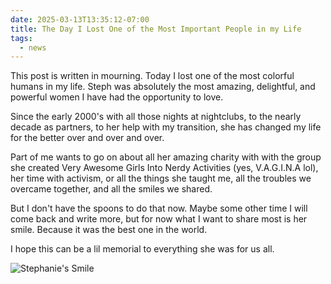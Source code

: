 ```yaml
---
date: 2025-03-13T13:35:12-07:00
title: The Day I Lost One of the Most Important People in my Life
tags:
  - news
---
```

This post is written in mourning. Today I lost one of the most colorful humans in my life. Steph was absolutely the most amazing, delightful, and powerful women I have had the opportunity to love.

Since the early 2000's with all those nights at nightclubs, to the nearly decade as partners, to her help with my transition, she has changed my life for the better over and over and over.

Part of me wants to go on about all her amazing charity with with the group she created Very Awesome Girls Into Nerdy Activities (yes, V.A.G.I.N.A lol), her time with activism, or all the things she taught me, all the troubles we overcame together, and all the smiles we shared.

But I don't have the spoons to do that now. Maybe some other time I will come back and write more, but for now what I want to share most is her smile. Because it was the best one in the world.

I hope this can be a lil memorial to everything she was for us all.

![Stephanie's Smile](/img/2025/stephs-smile.png)
